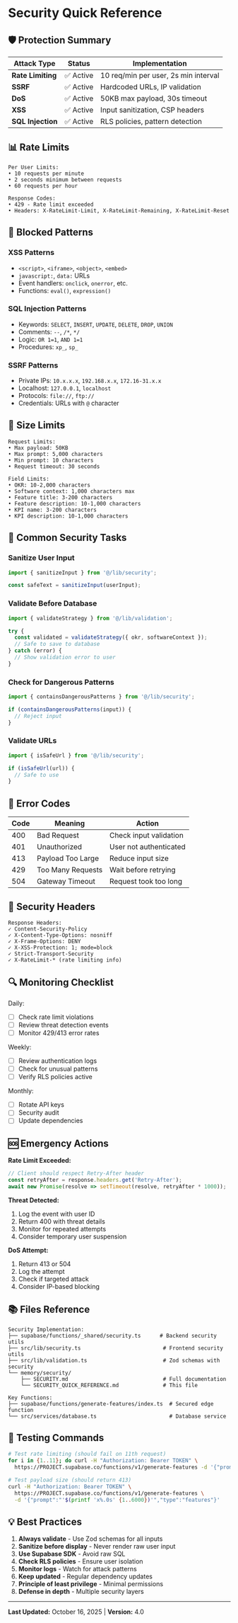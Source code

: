 # Security Quick Reference

## 🛡️ Protection Summary

| Attack Type | Status | Implementation |
|------------|--------|----------------|
| **Rate Limiting** | ✅ Active | 10 req/min per user, 2s min interval |
| **SSRF** | ✅ Active | Hardcoded URLs, IP validation |
| **DoS** | ✅ Active | 50KB max payload, 30s timeout |
| **XSS** | ✅ Active | Input sanitization, CSP headers |
| **SQL Injection** | ✅ Active | RLS policies, pattern detection |

## 📊 Rate Limits

```
Per User Limits:
• 10 requests per minute
• 2 seconds minimum between requests
• 60 requests per hour

Response Codes:
• 429 - Rate limit exceeded
• Headers: X-RateLimit-Limit, X-RateLimit-Remaining, X-RateLimit-Reset
```

## 🚫 Blocked Patterns

### XSS Patterns
- `<script>`, `<iframe>`, `<object>`, `<embed>`
- `javascript:`, `data:` URLs
- Event handlers: `onclick`, `onerror`, etc.
- Functions: `eval()`, `expression()`

### SQL Injection Patterns
- Keywords: `SELECT`, `INSERT`, `UPDATE`, `DELETE`, `DROP`, `UNION`
- Comments: `--`, `/*`, `*/`
- Logic: `OR 1=1`, `AND 1=1`
- Procedures: `xp_`, `sp_`

### SSRF Patterns
- Private IPs: `10.x.x.x`, `192.168.x.x`, `172.16-31.x.x`
- Localhost: `127.0.0.1`, `localhost`
- Protocols: `file://`, `ftp://`
- Credentials: URLs with `@` character

## 📏 Size Limits

```
Request Limits:
• Max payload: 50KB
• Max prompt: 5,000 characters
• Min prompt: 10 characters
• Request timeout: 30 seconds

Field Limits:
• OKR: 10-2,000 characters
• Software context: 1,000 characters max
• Feature title: 3-200 characters
• Feature description: 10-1,000 characters
• KPI name: 3-200 characters
• KPI description: 10-1,000 characters
```

## 🔧 Common Security Tasks

### Sanitize User Input
```typescript
import { sanitizeInput } from '@/lib/security';

const safeText = sanitizeInput(userInput);
```

### Validate Before Database
```typescript
import { validateStrategy } from '@/lib/validation';

try {
  const validated = validateStrategy({ okr, softwareContext });
  // Safe to save to database
} catch (error) {
  // Show validation error to user
}
```

### Check for Dangerous Patterns
```typescript
import { containsDangerousPatterns } from '@/lib/security';

if (containsDangerousPatterns(input)) {
  // Reject input
}
```

### Validate URLs
```typescript
import { isSafeUrl } from '@/lib/security';

if (isSafeUrl(url)) {
  // Safe to use
}
```

## 🚨 Error Codes

| Code | Meaning | Action |
|------|---------|--------|
| 400 | Bad Request | Check input validation |
| 401 | Unauthorized | User not authenticated |
| 413 | Payload Too Large | Reduce input size |
| 429 | Too Many Requests | Wait before retrying |
| 504 | Gateway Timeout | Request took too long |

## 📝 Security Headers

```
Response Headers:
✓ Content-Security-Policy
✓ X-Content-Type-Options: nosniff
✓ X-Frame-Options: DENY
✓ X-XSS-Protection: 1; mode=block
✓ Strict-Transport-Security
✓ X-RateLimit-* (rate limiting info)
```

## 🔍 Monitoring Checklist

Daily:
- [ ] Check rate limit violations
- [ ] Review threat detection events
- [ ] Monitor 429/413 error rates

Weekly:
- [ ] Review authentication logs
- [ ] Check for unusual patterns
- [ ] Verify RLS policies active

Monthly:
- [ ] Rotate API keys
- [ ] Security audit
- [ ] Update dependencies

## 🆘 Emergency Actions

**Rate Limit Exceeded:**
```typescript
// Client should respect Retry-After header
const retryAfter = response.headers.get('Retry-After');
await new Promise(resolve => setTimeout(resolve, retryAfter * 1000));
```

**Threat Detected:**
1. Log the event with user ID
2. Return 400 with threat details
3. Monitor for repeated attempts
4. Consider temporary user suspension

**DoS Attempt:**
1. Return 413 or 504
2. Log the attempt
3. Check if targeted attack
4. Consider IP-based blocking

## 📚 Files Reference

```
Security Implementation:
├── supabase/functions/_shared/security.ts      # Backend security utils
├── src/lib/security.ts                          # Frontend security utils
├── src/lib/validation.ts                        # Zod schemas with security
└── memory/security/
    ├── SECURITY.md                              # Full documentation
    └── SECURITY_QUICK_REFERENCE.md              # This file

Key Functions:
├── supabase/functions/generate-features/index.ts  # Secured edge function
└── src/services/database.ts                       # Database service
```

## 🎯 Testing Commands

```bash
# Test rate limiting (should fail on 11th request)
for i in {1..11}; do curl -H "Authorization: Bearer TOKEN" \
  https://PROJECT.supabase.co/functions/v1/generate-features -d '{"prompt":"test","type":"features"}'; done

# Test payload size (should return 413)
curl -H "Authorization: Bearer TOKEN" \
  https://PROJECT.supabase.co/functions/v1/generate-features \
  -d '{"prompt":"'$(printf 'x%.0s' {1..6000})'","type":"features"}'
```

## 💡 Best Practices

1. **Always validate** - Use Zod schemas for all inputs
2. **Sanitize before display** - Never render raw user input
3. **Use Supabase SDK** - Avoid raw SQL
4. **Check RLS policies** - Ensure user isolation
5. **Monitor logs** - Watch for attack patterns
6. **Keep updated** - Regular dependency updates
7. **Principle of least privilege** - Minimal permissions
8. **Defense in depth** - Multiple security layers

---

**Last Updated:** October 16, 2025 | **Version:** 4.0
